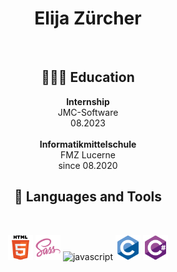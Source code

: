 <h1 align="center">Elija Zürcher</h1>

<br>

<h2 align="center">👨🏼‍🎓 Education</h2>

<p align="center"> 
  <strong> Internship </strong> <br> 
  JMC-Software <br>
  08.2023 
  <br>
  <br>
  <strong> Informatikmittelschule </strong> <br> 
  FMZ Lucerne <br>
  since 08.2020 
  
</p>



<h2 align="center">🔌 Languages and Tools</h2><br>


 <p align="center"> 
   <img src="https://raw.githubusercontent.com/devicons/devicon/master/icons/html5/html5-original-wordmark.svg" alt="html5" width="40" height="40"/> 
   <img src="https://raw.githubusercontent.com/devicons/devicon/master/icons/sass/sass-original.svg" alt="sass" width="40" height="40"/>
   <img src="[https://raw.githubusercontent.com/devicons/devicon/master/icons/javascript/javascript-original.svg](https://www.google.com/url?sa=i&url=https%3A%2F%2Flogos-world.net%2Fjavascript-logo%2F&psig=AOvVaw0YkEx62f2OoWoBYNvfw03V&ust=1691136236152000&source=images&cd=vfe&opi=89978449&ved=0CA4QjRxqFwoTCLi5_ceDwIADFQAAAAAdAAAAABAD)" alt="javascript" width="40" height="40"/>
   <img src="https://raw.githubusercontent.com/devicons/devicon/master/icons/c/c-original.svg" alt="c" width="40" height="40"/>
   <img src="https://raw.githubusercontent.com/devicons/devicon/master/icons/csharp/csharp-original.svg" alt="csharp" width="40" height="40"/>
</p> 
 
  


 




